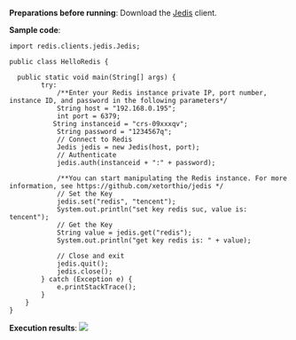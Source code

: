 **Preparations before running**:
Download the [Jedis](https://github.com/xetorthio/jedis/wiki/Getting-started) client.

**Sample code**:

```
import redis.clients.jedis.Jedis;

public class HelloRedis {

  public static void main(String[] args) {
        try:
            /**Enter your Redis instance private IP, port number, instance ID, and password in the following parameters*/
            String host = "192.168.0.195";
            int port = 6379;
           String instanceid = "crs-09xxxqv";
            String password = "1234567q";
            // Connect to Redis
            Jedis jedis = new Jedis(host, port);
            // Authenticate
            jedis.auth(instanceid + ":" + password);

            /**You can start manipulating the Redis instance. For more information, see https://github.com/xetorthio/jedis */
            // Set the Key
            jedis.set("redis", "tencent");
            System.out.println("set key redis suc, value is: tencent");
            // Get the Key
            String value = jedis.get("redis");
            System.out.println("get key redis is: " + value);

            // Close and exit
            jedis.quit();
            jedis.close();
        } catch (Exception e) {
            e.printStackTrace();
        }
    }
}
```

**Execution results**:
![](https://main.qcloudimg.com/raw/d6103ac896b55e6412a1dd172aedc412.jpg)

